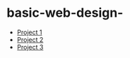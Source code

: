 # basic-web-design-

<ul>
    <li><a href="Project1/index.html" target= "blank">Project 1</a></li>
    <li><a href="project2/index.html" target= "blank">Project 2</a></li>
    <li><a href="project3/index.html" target= "blank">Project 3</a></li>   
</ul>
    